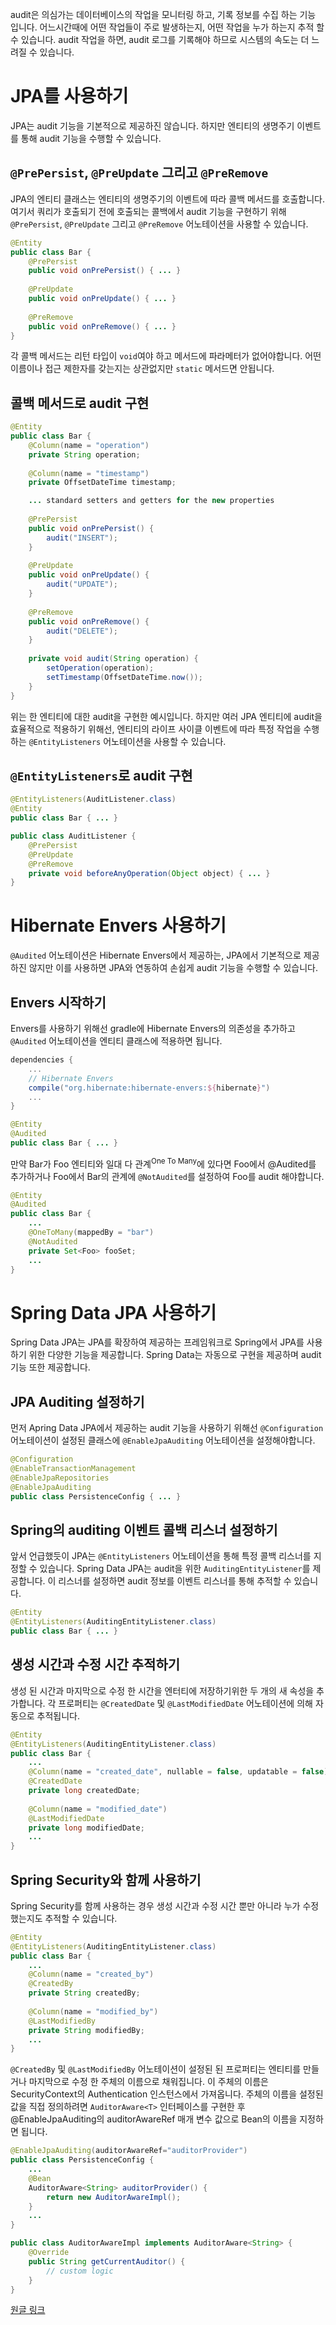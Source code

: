 audit은 의심가는 데이터베이스의 작업을 모니터링 하고, 기록 정보를 수집 하는 기능 입니다. 어느시간때에 어떤 작업들이 주로 발생하는지, 어떤 작업을 누가 하는지 추적 할 수 있습니다. audit 작업을 하면, audit 로그를 기록해야 하므로 시스템의 속도는 더 느려질 수 있습니다.

# JPA를 사용하기

JPA는 audit 기능을 기본적으로 제공하진 않습니다. 하지만 엔티티의 생명주기 이벤트를 통해 audit 기능을 수행할 수 있습니다.

## `@PrePersist`, `@PreUpdate` 그리고 `@PreRemove`

JPA의 엔티티 클래스는 엔티티의 생명주기의 이벤트에 따라 콜백 메서드를 호출합니다. 여기서 쿼리가 호출되기 전에 호출되는 콜백에서 audit 기능을 구현하기 위해 `@PrePersist`, `@PreUpdate` 그리고 `@PreRemove` 어노테이션을 사용할 수 있습니다.

```java
@Entity
public class Bar {    
    @PrePersist
    public void onPrePersist() { ... }
       
    @PreUpdate
    public void onPreUpdate() { ... }
       
    @PreRemove
    public void onPreRemove() { ... }   
}
```

각 콜백 메서드는 리턴 타입이 `void`여야 하고 메서드에 파라메터가 없어야합니다. 어떤 이름이나 접근 제한자를 갖는지는 상관없지만 `static` 메서드면 안됩니다.

## 콜백 메서드로 audit 구현

```java
@Entity
public class Bar {
    @Column(name = "operation")
    private String operation;
      
    @Column(name = "timestamp")
    private OffsetDateTime timestamp;

    ... standard setters and getters for the new properties
    
    @PrePersist
    public void onPrePersist() {
        audit("INSERT");
    }
      
    @PreUpdate
    public void onPreUpdate() {
        audit("UPDATE");
    }
      
    @PreRemove
    public void onPreRemove() {
        audit("DELETE");
    }
      
    private void audit(String operation) {
        setOperation(operation);
        setTimestamp(OffsetDateTime.now());
    }
}
```

위는 한 엔티티에 대한 audit을 구현한 예시입니다. 하지만 여러 JPA 엔티티에 audit을 효율적으로 적용하기 위해선, 엔티티의 라이프 사이클 이벤트에 따라 특정 작업을 수행하는 `@EntityListeners` 어노테이션을 사용할 수 있습니다.

## `@EntityListeners`로 audit 구현

```java
@EntityListeners(AuditListener.class)
@Entity
public class Bar { ... }

public class AuditListener {
    @PrePersist
    @PreUpdate
    @PreRemove
    private void beforeAnyOperation(Object object) { ... }  
}
```

# Hibernate Envers 사용하기

`@Audited` 어노테이션은 Hibernate Envers에서 제공하는, JPA에서 기본적으로 제공하진 않지만 이를 사용하면 JPA와 연동하여 손쉽게 audit 기능을 수행할 수 있습니다.

## Envers 시작하기

Envers를 사용하기 위해선 gradle에 Hibernate Envers의 의존성을 추가하고 `@Audited` 어노테이션을 엔티티 클래스에 적용하면 됩니다. 

```gradle
dependencies {
    ...
    // Hibernate Envers
    compile("org.hibernate:hibernate-envers:${hibernate}")
    ...
}
```
```java
@Entity
@Audited
public class Bar { ... }
```
만약 Bar가 Foo 엔티티와 일대 다 관계<sup>One To Many</sup>에 있다면 Foo에서 @Audited를 추가하거나 Foo에서 Bar의 관계에 `@NotAudited`를 설정하여 Foo를 audit 해야합니다.

```java
@Entity
@Audited
public class Bar {
    ...
    @OneToMany(mappedBy = "bar")
    @NotAudited
    private Set<Foo> fooSet;
    ...
}
```

# Spring Data JPA 사용하기

Spring Data JPA는 JPA를 확장하여 제공하는 프레임워크로 Spring에서 JPA를 사용하기 위한 다양한 기능을 제공합니다. Spring Data는 자동으로 구현을 제공하며 audit 기능 또한 제공합니다.

## JPA Auditing 설정하기

먼저 Apring Data JPA에서 제공하는 audit 기능을 사용하기 위해선 `@Configuration` 어노테이션이 설정된 클래스에 `@EnableJpaAuditing` 어노테이션을 설정해야합니다.

```java
@Configuration
@EnableTransactionManagement
@EnableJpaRepositories
@EnableJpaAuditing
public class PersistenceConfig { ... }
```

## Spring의 auditing 이벤트 콜백 리스너 설정하기

앞서 언급했듯이 JPA는 `@EntityListeners` 어노테이션을 통해 특정 콜백 리스너를 지정할 수 있습니다. Spring Data JPA는 audit을 위한 `AuditingEntityListener`를 제공합니다. 이 리스너를 설정하면 audit 정보를 이벤트 리스너를 통해 추적할 수 있습니다.

```java
@Entity
@EntityListeners(AuditingEntityListener.class)
public class Bar { ... }
```

## 생성 시간과 수정 시간 추적하기

생성 된 시간과 마지막으로 수정 한 시간을 엔터티에 저장하기위한 두 개의 새 속성을 추가합니다. 각 프로퍼티는 `@CreatedDate` 및 `@LastModifiedDate` 어노테이션에 의해 자동으로 추적됩니다.

```java
@Entity
@EntityListeners(AuditingEntityListener.class)
public class Bar {
    ...
    @Column(name = "created_date", nullable = false, updatable = false)
    @CreatedDate
    private long createdDate;
 
    @Column(name = "modified_date")
    @LastModifiedDate
    private long modifiedDate;
    ...
}
```

## Spring Security와 함께 사용하기

Spring Security를 함께 사용하는 경우 생성 시간과 수정 시간 뿐만 아니라 누가 수정했는지도 추적할 수 있습니다.

```java
@Entity
@EntityListeners(AuditingEntityListener.class)
public class Bar {
    ...
    @Column(name = "created_by")
    @CreatedBy
    private String createdBy;
 
    @Column(name = "modified_by")
    @LastModifiedBy
    private String modifiedBy;
    ...  
}
```

`@CreatedBy` 및 `@LastModifiedBy` 어노테이션이 설정된 된 프로퍼티는 엔티티를 만들거나 마지막으로 수정 한 주체의 이름으로 채워집니다. 이 주체의 이름은 SecurityContext의 Authentication 인스턴스에서 가져옵니다. 주체의 이름을 설정된 값을 직접 정의하려면 `AuditorAware<T>` 인터페이스를 구현한 후 @EnableJpaAuditing의 auditorAwareRef 매개 변수 값으로 Bean의 이름을 지정하면 됩니다.

```java
@EnableJpaAuditing(auditorAwareRef="auditorProvider")
public class PersistenceConfig {
    ...
    @Bean
    AuditorAware<String> auditorProvider() {
        return new AuditorAwareImpl();
    }
    ...
}

public class AuditorAwareImpl implements AuditorAware<String> {
    @Override
    public String getCurrentAuditor() {
        // custom logic
    }
}
```

[원글 링크](https://www.baeldung.com/database-auditing-jpa)